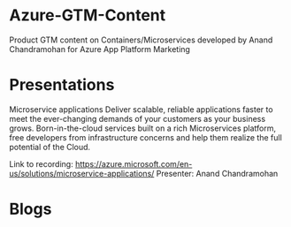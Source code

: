# Azure-GTM-Content
Product GTM content on Containers/Microservices developed by Anand Chandramohan for Azure App Platform Marketing

# Presentations
Microservice applications
Deliver scalable, reliable applications faster to meet the ever-changing demands of your customers as your business grows. Born-in-the-cloud services built on a rich Microservices platform, free developers from infrastructure concerns and help them realize the full potential of the Cloud.

Link to recording: https://azure.microsoft.com/en-us/solutions/microservice-applications/
Presenter: Anand Chandramohan

# Blogs


